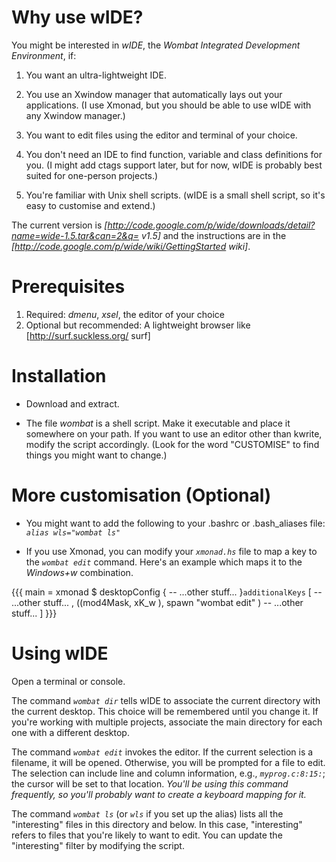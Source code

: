 # Why use wIDE?

You might be interested in *wIDE*, the *Wombat Integrated Development Environment*, if:

1. You want an ultra-lightweight IDE.

2. You use an Xwindow manager that automatically lays out your applications. (I use Xmonad, but you should be able to use wIDE with any Xwindow manager.)

3. You want to edit files using the editor and terminal of your choice.

4. You don't need an IDE to find function, variable and class definitions for you. (I might add ctags support later, but for now, wIDE is probably best suited for one-person projects.)

5. You're familiar with Unix shell scripts. (wIDE is a small shell script, so it's easy to customise and extend.)

The current version is *[http://code.google.com/p/wide/downloads/detail?name=wide-1.5.tar&can=2&q= v1.5]* and the instructions are in the *[http://code.google.com/p/wide/wiki/GettingStarted wiki]*.


# Prerequisites

1. Required: *dmenu*, *xsel*, the editor of your choice
1. Optional but recommended: A lightweight browser like [http://surf.suckless.org/ surf]

# Installation

  * Download and extract.

  * The file *wombat* is a shell script. Make it executable and place it somewhere on your path. If you want to use an editor other than kwrite, modify the script accordingly. (Look for the word "CUSTOMISE" to find things you might want to change.)

# More customisation (Optional)

  * You might want to add the following to your .bashrc or .bash_aliases file: *`alias wls="wombat ls"`*

  * If you use Xmonad, you can modify your *`xmonad.hs`* file to map a key to the *`wombat edit`* command. Here's an example which maps it to the *Windows+w* combination.

{{{
main =
   xmonad $ desktopConfig
    {
      -- ...other stuff...
    }`additionalKeys`
        [
        -- ...other stuff...
        , ((mod4Mask,               xK_w        ), spawn "wombat edit" )
        -- ...other stuff...
        ]
}}}

# Using wIDE

Open a terminal or console.

The command *`wombat dir`* tells wIDE to associate the current directory with the current desktop. This choice will be remembered until you change it. If you're working with multiple projects, associate the main directory for each one with a different desktop.

The command *`wombat edit`* invokes the editor. If the current selection is a filename, it will be opened. Otherwise, you will be prompted for a file to edit. The selection can include line and column information, e.g., *`myprog.c:8:15:`*; the cursor will be set to that location. _You'll be using this command frequently, so you'll probably want to create a keyboard mapping for it._

The command *`wombat ls`* (or *`wls`* if you set up the alias) lists all the "interesting" files in this directory and below. In this case, "interesting" refers to files that you're likely to want to edit. You can update the "interesting" filter by modifying the script.
